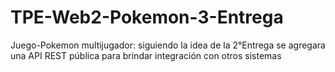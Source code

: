 # TPE-Web2-Pokemon-3-Entrega
Juego-Pokemon multijugador: siguiendo la idea de la 2°Entrega se agregara una API REST pública para brindar integración con otros sistemas
